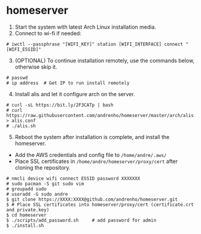 # homeserver

1. Start the system with latest Arch Linux installation media.
2. Connect to wi-fi if needed:

```
# iwctl --passphrase "[WIFI_KEY]" station [WIFI_INTERFACE] connect "[WIFI_ESSID]"
```

3. (OPTIONAL) To continue installation remotely, use the commands below, otherwise skip it.

```
# passwd
# ip address  # Get IP to run install remotely
```

4. Install alis and let it configure arch on the server.

```
# curl -sL https://bit.ly/2F3CATp | bash
# curl https://raw.githubusercontent.com/andrenho/homeserver/master/arch/alis.conf > alis.conf
# ./alis.sh
```

5. Reboot the system after installation is complete, and install the homeserver. 
  - Add the AWS credentials and config file to `/home/andre/.aws/`
  - Place SSL certificates in `/home/andre/homeserver/proxy/cert` after cloning the repository.

```
# nmcli device wifi connect ESSID password XXXXXXX
# sudo pacman -S git sudo vim
# groupadd sudo
# useradd -G sudo andre
$ git clone https://XXXX:XXXX@github.com/andrenho/homeserver.git
$ # Place SSL certificates into homeserver/proxy/cert (certificate.crt and private.key)
$ cd homeserver
$ ./scripts/add_password.sh     # add password for admin
$ ./install.sh
```
